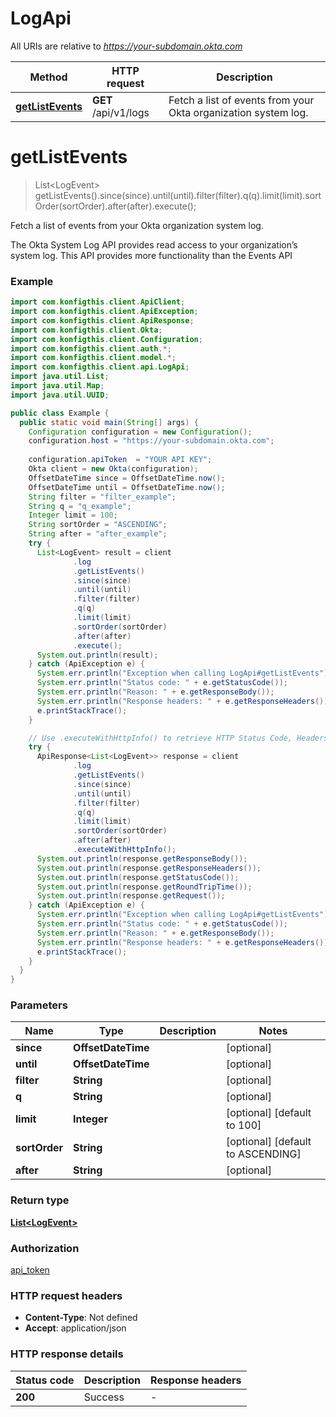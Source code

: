 # LogApi

All URIs are relative to *https://your-subdomain.okta.com*

| Method | HTTP request | Description |
|------------- | ------------- | -------------|
| [**getListEvents**](LogApi.md#getListEvents) | **GET** /api/v1/logs | Fetch a list of events from your Okta organization system log. |


<a name="getListEvents"></a>
# **getListEvents**
> List&lt;LogEvent&gt; getListEvents().since(since).until(until).filter(filter).q(q).limit(limit).sortOrder(sortOrder).after(after).execute();

Fetch a list of events from your Okta organization system log.

The Okta System Log API provides read access to your organization’s system log. This API provides more functionality than the Events API

### Example
```java
import com.konfigthis.client.ApiClient;
import com.konfigthis.client.ApiException;
import com.konfigthis.client.ApiResponse;
import com.konfigthis.client.Okta;
import com.konfigthis.client.Configuration;
import com.konfigthis.client.auth.*;
import com.konfigthis.client.model.*;
import com.konfigthis.client.api.LogApi;
import java.util.List;
import java.util.Map;
import java.util.UUID;

public class Example {
  public static void main(String[] args) {
    Configuration configuration = new Configuration();
    configuration.host = "https://your-subdomain.okta.com";
    
    configuration.apiToken  = "YOUR API KEY";
    Okta client = new Okta(configuration);
    OffsetDateTime since = OffsetDateTime.now();
    OffsetDateTime until = OffsetDateTime.now();
    String filter = "filter_example";
    String q = "q_example";
    Integer limit = 100;
    String sortOrder = "ASCENDING";
    String after = "after_example";
    try {
      List<LogEvent> result = client
              .log
              .getListEvents()
              .since(since)
              .until(until)
              .filter(filter)
              .q(q)
              .limit(limit)
              .sortOrder(sortOrder)
              .after(after)
              .execute();
      System.out.println(result);
    } catch (ApiException e) {
      System.err.println("Exception when calling LogApi#getListEvents");
      System.err.println("Status code: " + e.getStatusCode());
      System.err.println("Reason: " + e.getResponseBody());
      System.err.println("Response headers: " + e.getResponseHeaders());
      e.printStackTrace();
    }

    // Use .executeWithHttpInfo() to retrieve HTTP Status Code, Headers and Request
    try {
      ApiResponse<List<LogEvent>> response = client
              .log
              .getListEvents()
              .since(since)
              .until(until)
              .filter(filter)
              .q(q)
              .limit(limit)
              .sortOrder(sortOrder)
              .after(after)
              .executeWithHttpInfo();
      System.out.println(response.getResponseBody());
      System.out.println(response.getResponseHeaders());
      System.out.println(response.getStatusCode());
      System.out.println(response.getRoundTripTime());
      System.out.println(response.getRequest());
    } catch (ApiException e) {
      System.err.println("Exception when calling LogApi#getListEvents");
      System.err.println("Status code: " + e.getStatusCode());
      System.err.println("Reason: " + e.getResponseBody());
      System.err.println("Response headers: " + e.getResponseHeaders());
      e.printStackTrace();
    }
  }
}

```

### Parameters

| Name | Type | Description  | Notes |
|------------- | ------------- | ------------- | -------------|
| **since** | **OffsetDateTime**|  | [optional] |
| **until** | **OffsetDateTime**|  | [optional] |
| **filter** | **String**|  | [optional] |
| **q** | **String**|  | [optional] |
| **limit** | **Integer**|  | [optional] [default to 100] |
| **sortOrder** | **String**|  | [optional] [default to ASCENDING] |
| **after** | **String**|  | [optional] |

### Return type

[**List&lt;LogEvent&gt;**](LogEvent.md)

### Authorization

[api_token](../README.md#api_token)

### HTTP request headers

 - **Content-Type**: Not defined
 - **Accept**: application/json

### HTTP response details
| Status code | Description | Response headers |
|-------------|-------------|------------------|
| **200** | Success |  -  |

